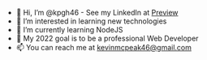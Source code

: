 - 👋 Hi, I’m @kpgh46 - See my LinkedIn at [Preview](www.linkedin.com/in/kevin-mcpeak-a9457931)
- 👀 I’m interested in learning new technologies
- 🌱 I’m currently learning NodeJS
- 💞️ My 2022 goal is to be a professional Web Developer
- 📫 You can reach me at kevinmcpeak46@gmail.com

<!---
kpgh46/kpgh46 is a ✨ special ✨ repository because its `README.md` (this file) appears on your GitHub profile.
You can click the Preview link to take a look at your changes.
--->
